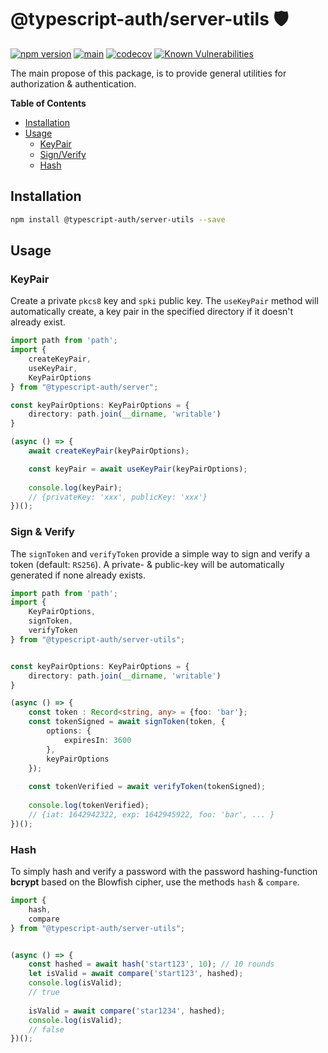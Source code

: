 # @typescript-auth/server-utils 🛡

[![npm version](https://badge.fury.io/js/@typescript-auth%2Fserver-utils.svg)](https://badge.fury.io/js/@typescript-auth%2Fserver-utils)
[![main](https://github.com/Tada5hi/typescript-auth/actions/workflows/main.yml/badge.svg)](https://github.com/Tada5hi/typescript-auth/actions/workflows/main.yml)
[![codecov](https://codecov.io/gh/Tada5hi/typescript-auth/branch/master/graph/badge.svg?token=FHE347R1NW)](https://codecov.io/gh/Tada5hi/typescript-auth)
[![Known Vulnerabilities](https://snyk.io/test/github/Tada5hi/typescript-auth/badge.svg)](https://snyk.io/test/github/Tada5hi/typescript-auth)

The main propose of this package, is to provide general utilities for authorization & authentication.

**Table of Contents**

- [Installation](#installation)
- [Usage](#usage)
  - [KeyPair](#keypair)
  - [Sign/Verify](#sign--verify)
  - [Hash](#hash)

## Installation

```bash
npm install @typescript-auth/server-utils --save
```

## Usage

### KeyPair

Create a private `pkcs8` key and `spki` public key.
The `useKeyPair` method will automatically create, a key pair in the specified directory if it
doesn't already exist.

```typescript
import path from 'path';
import {
    createKeyPair,
    useKeyPair,
    KeyPairOptions
} from "@typescript-auth/server";

const keyPairOptions: KeyPairOptions = {
    directory: path.join(__dirname, 'writable')
}

(async () => {
    await createKeyPair(keyPairOptions);

    const keyPair = await useKeyPair(keyPairOptions);
    
    console.log(keyPair);
    // {privateKey: 'xxx', publicKey: 'xxx'}
})();
```

### Sign & Verify

The `signToken` and `verifyToken` provide a simple way to sign and verify a token (default: `RS256`). 
A private- & public-key will be automatically generated if none already exists. 

```typescript
import path from 'path';
import {
    KeyPairOptions,
    signToken,
    verifyToken
} from "@typescript-auth/server-utils";


const keyPairOptions: KeyPairOptions = {
    directory: path.join(__dirname, 'writable')
}

(async () => {
    const token : Record<string, any> = {foo: 'bar'};
    const tokenSigned = await signToken(token, {
        options: {
            expiresIn: 3600
        },
        keyPairOptions
    });
    
    const tokenVerified = await verifyToken(tokenSigned);
    
    console.log(tokenVerified);
    // {iat: 1642942322, exp: 1642945922, foo: 'bar', ... }
})();
```

### Hash

To simply hash and verify a password with the password hashing-function **bcrypt** based on the Blowfish cipher,
use the methods `hash` & `compare`.

```typescript
import {
    hash,
    compare
} from "@typescript-auth/server-utils";


(async () => {
    const hashed = await hash('start123', 10); // 10 rounds
    let isValid = await compare('start123', hashed);
    console.log(isValid);
    // true
    
    isValid = await compare('star1234', hashed);
    console.log(isValid);
    // false
})();
```
